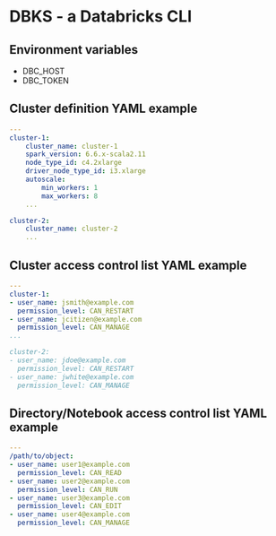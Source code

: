 # DBKS - a Databricks CLI

## Environment variables
- DBC_HOST
- DBC_TOKEN

## Cluster definition YAML example
```yaml
---
cluster-1:
    cluster_name: cluster-1
    spark_version: 6.6.x-scala2.11
    node_type_id: c4.2xlarge
    driver_node_type_id: i3.xlarge
    autoscale:
        min_workers: 1
        max_workers: 8
    ...

cluster-2:
    cluster_name: cluster-2
    ...
```

## Cluster access control list YAML example
```yaml
---
cluster-1:
- user_name: jsmith@example.com
  permission_level: CAN_RESTART
- user_name: jcitizen@example.com
  permission_level: CAN_MANAGE
...

cluster-2:
- user_name: jdoe@example.com
  permission_level: CAN_RESTART
- user_name: jwhite@example.com
  permission_level: CAN_MANAGE
```

## Directory/Notebook access control list YAML example
```yaml
---
/path/to/object:
- user_name: user1@example.com
  permission_level: CAN_READ
- user_name: user2@example.com
  permission_level: CAN_RUN
- user_name: user3@example.com
  permission_level: CAN_EDIT
- user_name: user4@example.com
  permission_level: CAN_MANAGE
```
